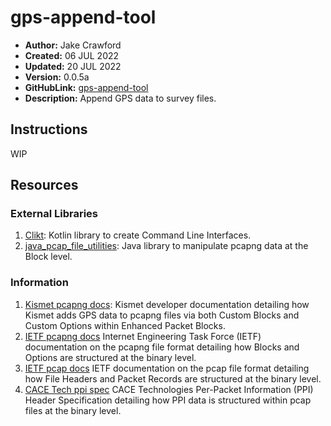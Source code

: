 # gps-append-tool
- **Author:**     Jake Crawford
- **Created:**    06 JUL 2022
- **Updated:**    20 JUL 2022
- **Version:**    0.0.5a
- **GitHubLink:**     [gps-append-tool](https://github.com/00JCIV00/gps-append-tool)
- **Description:**    Append GPS data to survey files.

## Instructions
WIP

## Resources
### External Libraries
1. [Clikt](https://github.com/ajalt/clikt): Kotlin library to create Command Line Interfaces.
2. [java_pcap_file_utilities](https://github.com/SiliconLabs/java_pcap_file_utilities): Java library to manipulate pcapng data at the Block level.  
### Information
1. [Kismet pcapng docs](https://kismetwireless.net/docs/devel/pcapng-gps/): Kismet developer documentation detailing how Kismet adds GPS data to pcapng files via both Custom Blocks and Custom Options within Enhanced Packet Blocks.
2. [IETF pcapng docs](https://www.ietf.org/staging/draft-tuexen-opsawg-pcapng-02.html) Internet Engineering Task Force (IETF) documentation on the pcapng file format detailing how Blocks and Options are structured at the binary level.
3. [IETF pcap docs](https://www.ietf.org/archive/id/draft-gharris-opsawg-pcap-01.html) IETF documentation on the pcap file format detailing how File Headers and Packet Records are structured at the binary level.
4. [CACE Tech ppi spec](https://www.ikeriri.ne.jp/download/airpcap/PPI%20Header%20format%201.0.9.pdf) CACE Technologies Per-Packet Information (PPI) Header Specification detailing how PPI data is structured within pcap files at the binary level.